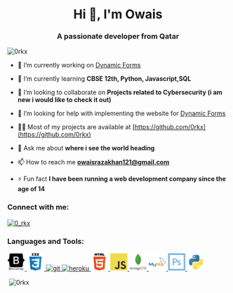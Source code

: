 <h1 align="center">Hi 👋, I'm Owais</h1>
<h3 align="center">A passionate developer from Qatar</h3>

<p align="left"> <img src="https://komarev.com/ghpvc/?username=0rkx&label=Profile%20views&color=0e75b6&style=flat" alt="0rkx" /> </p>

- 🔭 I’m currently working on [Dynamic Forms](https://github.com/0rkx/Dynamic-Forms)

- 🌱 I’m currently learning **CBSE 12th, Python, Javascript,SQL**

- 👯 I’m looking to collaborate on **Projects related to Cybersecurity (i am new i would like to check it out)**

- 🤝 I’m looking for help with implementing the website for [Dynamic Forms](https://github.com/0rkx/Dynamic-Forms)

- 👨‍💻 Most of my projects are available at [https://github.com/0rkx](https://github.com/0rkx)

- 💬 Ask me about **where i see the world heading**

- 📫 How to reach me **owaisrazakhan121@gmail.com**

- ⚡ Fun fact **I have been running a web development company since the age of 14**

<h3 align="left">Connect with me:</h3>
<p align="left">
<a href="https://instagram.com/0.rkx" target="blank"><img align="center" src="https://raw.githubusercontent.com/rahuldkjain/github-profile-readme-generator/master/src/images/icons/Social/instagram.svg" alt="0_rkx" height="30" width="40" /></a>
</p>

<h3 align="left">Languages and Tools:</h3>
<p align="left"> <a href="https://getbootstrap.com" target="_blank" rel="noreferrer"> <img src="https://raw.githubusercontent.com/devicons/devicon/master/icons/bootstrap/bootstrap-plain-wordmark.svg" alt="bootstrap" width="40" height="40"/> </a> <a href="https://www.w3schools.com/css/" target="_blank" rel="noreferrer"> <img src="https://raw.githubusercontent.com/devicons/devicon/master/icons/css3/css3-original-wordmark.svg" alt="css3" width="40" height="40"/> </a> <a href="https://git-scm.com/" target="_blank" rel="noreferrer"> <img src="https://www.vectorlogo.zone/logos/git-scm/git-scm-icon.svg" alt="git" width="40" height="40"/> </a> <a href="https://heroku.com" target="_blank" rel="noreferrer"> <img src="https://www.vectorlogo.zone/logos/heroku/heroku-icon.svg" alt="heroku" width="40" height="40"/> </a> <a href="https://www.w3.org/html/" target="_blank" rel="noreferrer"> <img src="https://raw.githubusercontent.com/devicons/devicon/master/icons/html5/html5-original-wordmark.svg" alt="html5" width="40" height="40"/> </a> <a href="https://developer.mozilla.org/en-US/docs/Web/JavaScript" target="_blank" rel="noreferrer"> <img src="https://raw.githubusercontent.com/devicons/devicon/master/icons/javascript/javascript-original.svg" alt="javascript" width="40" height="40"/> </a> <a href="https://www.mongodb.com/" target="_blank" rel="noreferrer"> <img src="https://raw.githubusercontent.com/devicons/devicon/master/icons/mongodb/mongodb-original-wordmark.svg" alt="mongodb" width="40" height="40"/> </a> <a href="https://www.mysql.com/" target="_blank" rel="noreferrer"> <img src="https://raw.githubusercontent.com/devicons/devicon/master/icons/mysql/mysql-original-wordmark.svg" alt="mysql" width="40" height="40"/> </a> <a href="https://www.photoshop.com/en" target="_blank" rel="noreferrer"> <img src="https://raw.githubusercontent.com/devicons/devicon/master/icons/photoshop/photoshop-line.svg" alt="photoshop" width="40" height="40"/> </a> <a href="https://www.python.org" target="_blank" rel="noreferrer"> <img src="https://raw.githubusercontent.com/devicons/devicon/master/icons/python/python-original.svg" alt="python" width="40" height="40"/> </a> </p>

<p>&nbsp;<img align="center" src="https://github-readme-stats.vercel.app/api?username=0rkx&show_icons=true&locale=en" alt="0rkx" /></p>
